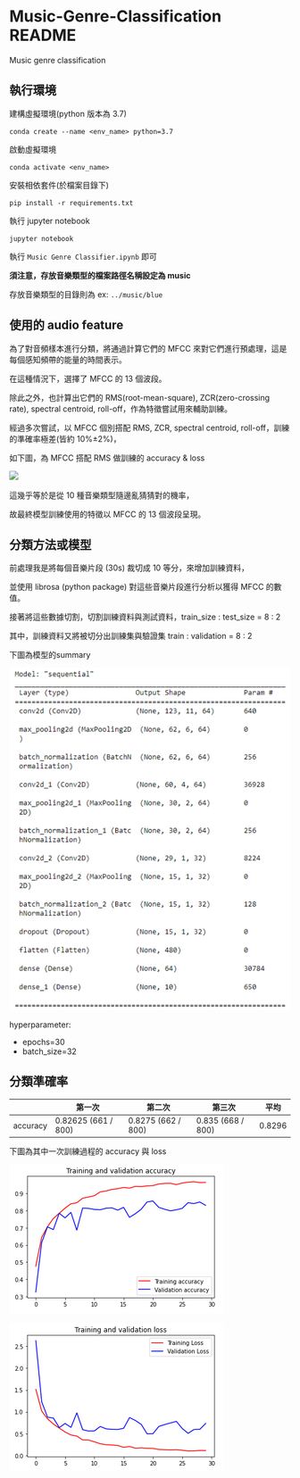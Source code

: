 # Music-Genre-Classification README
Music genre classification

## 執行環境
建構虛擬環境(python 版本為 3.7)
```
conda create --name <env_name> python=3.7
```
啟動虛擬環境
```
conda activate <env_name>
```
安裝相依套件(於檔案目錄下)
```
pip install -r requirements.txt
```
執行 jupyter notebook
```
jupyter notebook 
```
執行 `Music Genre Classifier.ipynb` 即可

**須注意，存放音樂類型的檔案路徑名稱設定為 music**

存放音樂類型的目錄則為 ex: `../music/blue`

## 使用的 audio feature

為了對音頻樣本進行分類，將通過計算它們的 MFCC 來對它們進行預處理，這是每個感知頻帶的能量的時間表示。

在這種情況下，選擇了 MFCC 的 13 個波段。

除此之外，也計算出它們的 RMS(root-mean-square), ZCR(zero-crossing rate), spectral centroid, roll-off，作為特徵嘗試用來輔助訓練。

經過多次嘗試，以 MFCC 個別搭配 RMS, ZCR, spectral centroid, roll-off，訓練的準確率極差(皆約 10%±2%)，

如下圖，為 MFCC 搭配 RMS 做訓練的 accuracy & loss

![](https://i.imgur.com/EHYLqpW.png)

這幾乎等於是從 10 種音樂類型隨邊亂猜猜對的機率，

故最終模型訓練使用的特徵以 MFCC 的 13 個波段呈現。

## 分類方法或模型

前處理我是將每個音樂片段 (30s) 裁切成 10 等分，來增加訓練資料，

並使用 librosa (python package) 對這些音樂片段進行分析以獲得 MFCC 的數值。

接著將這些數據切割，切割訓練資料與測試資料，train_size : test_size = 8 : 2

其中，訓練資料又將被切分出訓練集與驗證集 train : validation = 8 : 2

下圖為模型的summary

![](https://github.com/eggtower/Music-Genre-Classification/blob/master/model.summary.png)

hyperparameter:
- epochs=30
- batch_size=32

## 分類準確率

||第一次|第二次|第三次|平均|
|--|--|--|--|--|
|accuracy|0.82625 (661 / 800)|0.8275 (662 / 800)|0.835 (668 / 800)|0.8296|

下圖為其中一次訓練過程的 accuracy 與 loss

![train & validation accuracy](https://github.com/eggtower/Music-Genre-Classification/blob/master/accuracy.png)

![train & validation accuracy](https://github.com/eggtower/Music-Genre-Classification/blob/master/loss.png)
